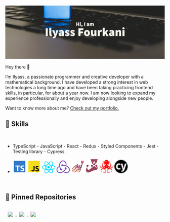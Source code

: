[![Ilyass's GitHub Banner](./imgsAndSvgs/Ilyass.png)](https://github.com/Ilyass-shw)

Hey there 👋

I’m Ilyass, a passionate programmer and creative developer with a mathematical background. I have developed a strong interest in web technologies a long time ago and have been taking practicing frontend skills, in particular, for about a year now. I am now looking to expand my experience professionally and enjoy developing alongside new people.

Want to know more about me? [Check out my portfolio.](https://ilyassf.netlify.app)
<br>

## 💼 Skills
<br>

- TypeScript - JavaScript - React -  Redux -  Styled Components - Jest -  Testing library - Cypress.

- <img src="./imgsAndSvgs/file-type-typescript-official.svg" width='42px'/>  <img src="./imgsAndSvgs/file-type-js-official.svg" width='42px'/> <img src="./imgsAndSvgs/react.svg" width='42px'/> <img src="./imgsAndSvgs/redux.svg" width='42px'/> <img src="./imgsAndSvgs/file-type-styled.svg" width='42px'/> <img src="./imgsAndSvgs/jest.svg" width='42px'/>  <img src="./imgsAndSvgs/testinglibrary.svg" width='42px'/> <img src="./imgsAndSvgs/cypress%20(5).svg" width='42px'/> 


<br>

## 📌 Pinned Repositories

<a href="https://github.com/Ilyass-shw/Shw-shop">
  <img align="center" style="margin:1rem 0.5rem" src="https://github-readme-stats.vercel.app/api/pin/?username=Ilyass-shw&repo=Shw-shop&theme=midnight-purple&show_icons=true" />
</a>
<a href="https://github.com/Ilyass-shw/Portfolio">
  <img align="center" style="margin:1rem 0.5rem" src="https://github-readme-stats.vercel.app/api/pin/?username=Ilyass-shw&repo=Portfolio&theme=midnight-purple&show_icons=true" />
</a>
<a href="https://github.com/Ilyass-shw/Youddit">
  <img align="center" style="margin:1rem 0.5rem" src="https://github-readme-stats.vercel.app/api/pin/?username=Ilyass-shw&repo=Youddit&theme=midnight-purple&show_icons=true" />
</a>
<br>
